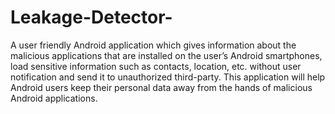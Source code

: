 # Leakage-Detector-

A user friendly Android application which gives information about the malicious applications that are installed on the user’s Android smartphones, load sensitive information such as contacts, location, etc. without user notification and send it to unauthorized third-party. 
This application will help Android users keep their personal data away from the hands of malicious Android applications.
